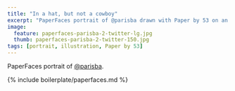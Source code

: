 ```yaml
---
title: "In a hat, but not a cowboy"
excerpt: "PaperFaces portrait of @parisba drawn with Paper by 53 on an iPad."
image: 
  feature: paperfaces-parisba-2-twitter-lg.jpg
  thumb: paperfaces-parisba-2-twitter-150.jpg
tags: [portrait, illustration, Paper by 53]
---
```


PaperFaces portrait of [@parisba](http://twitter.com/parisba).

{% include boilerplate/paperfaces.md %}